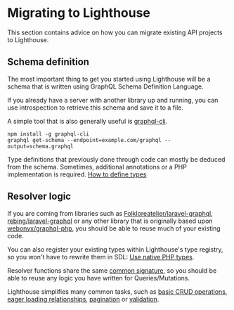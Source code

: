 # Migrating to Lighthouse

This section contains advice on how you can migrate existing
API projects to Lighthouse.

## Schema definition

The most important thing to get you started using Lighthouse will
be a schema that is written using GraphQL Schema Definition Language.

If you already have a server with another library up and running, you
can use introspection to retrieve this schema and save it to a file.

A simple tool that is also generally useful is [graphql-cli](https://github.com/graphql-cli/graphql-cli).

    npm install -g graphql-cli
    graphql get-schema --endpoint=example.com/graphql --output=schema.graphql

Type definitions that previously done through code can mostly be deduced from
the schema. Sometimes, additional annotations or a PHP implementation is required.
[How to define types](../the-basics/types.md)

## Resolver logic

If you are coming from libraries such as [Folkloreatelier/laravel-graphql](https://github.com/Folkloreatelier/laravel-graphql),
[rebing/laravel-graphql](https://github.com/rebing/graphql-laravel) or any other library that
is originally based upon [webonyx/graphql-php](https://github.com/webonyx/graphql-php),
you should be able to reuse much of your existing code.

You can also register your existing types within Lighthouse's type registry, so you
won't have to rewrite them in SDL: [Use native PHP types](../digging-deeper/native-php-types.md).

Resolver functions share the same [common signature](../api-reference/resolvers.md#resolver-function-signature),
so you should be able to reuse any logic you have written for Queries/Mutations.

Lighthouse simplifies many common tasks, such as [basic CRUD operations](../the-basics/fields.md),
[eager loading relationships](../eloquent/relationships.md#avoiding-the-n1-performance-problem),
[pagination](../api-reference/directives.md#paginate) or [validation](../security/validation.md).
